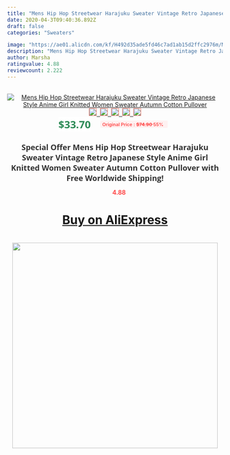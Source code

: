```yaml
---
title: "Mens Hip Hop Streetwear Harajuku Sweater Vintage Retro Japanese Style Anime Girl Knitted Women Sweater Autumn Cotton Pullover"
date: 2020-04-3T09:40:36.892Z
draft: false
categories: "Sweaters"

image: "https://ae01.alicdn.com/kf/H492d35ade5fd46c7ad1ab15d2ffc2976m/Mens-Hip-Hop-Streetwear-Harajuku-Sweater-Vintage-Retro-Japanese-Style-Anime-Girl-Knitted-Women-Sweater-Autumn.jpg"
description: "Mens Hip Hop Streetwear Harajuku Sweater Vintage Retro Japanese Style Anime Girl Knitted Women Sweater Autumn Cotton Pullover"
author: Marsha
ratingvalue: 4.88
reviewcount: 2.222
---
```

<br>
<div style="text-align: center;">
<a href="https://s.click.aliexpress.com/e/_ArywyV" target="_blank" rel="nofollow noopener noreferrer"><img alt="Mens Hip Hop Streetwear Harajuku Sweater Vintage Retro Japanese Style Anime Girl Knitted Women Sweater Autumn Cotton Pullover" class="magnifier-image" src="https://ae01.alicdn.com/kf/H492d35ade5fd46c7ad1ab15d2ffc2976m/Mens-Hip-Hop-Streetwear-Harajuku-Sweater-Vintage-Retro-Japanese-Style-Anime-Girl-Knitted-Women-Sweater-Autumn.jpg_640x640.jpg">
<br>
<img style="border:1px solid salmon" src="https://ae01.alicdn.com/kf/H492d35ade5fd46c7ad1ab15d2ffc2976m/Mens-Hip-Hop-Streetwear-Harajuku-Sweater-Vintage-Retro-Japanese-Style-Anime-Girl-Knitted-Women-Sweater-Autumn.jpg_120x120.jpg">&nbsp;&nbsp;<img style="border:1px solid salmon" src="https://ae01.alicdn.com/kf/He8e4346c4c59483f9e69cd9a035957a4G/Mens-Hip-Hop-Streetwear-Harajuku-Sweater-Vintage-Retro-Japanese-Style-Anime-Girl-Knitted-Women-Sweater-Autumn.jpg_120x120.jpg">&nbsp;&nbsp;<img style="border:1px solid salmon" src="https://ae01.alicdn.com/kf/Hbde13fefa71b4f3b9fdfd73581bd5ba2N/Mens-Hip-Hop-Streetwear-Harajuku-Sweater-Vintage-Retro-Japanese-Style-Anime-Girl-Knitted-Women-Sweater-Autumn.jpg_120x120.jpg">&nbsp;&nbsp;<img style="border:1px solid salmon" src="_120x120.jpg">&nbsp;&nbsp;<img style="border:1px solid salmon" src="https://ae01.alicdn.com/kf/H39a57efaff944c05afa377218b5cc938g/Mens-Hip-Hop-Streetwear-Harajuku-Sweater-Vintage-Retro-Japanese-Style-Anime-Girl-Knitted-Women-Sweater-Autumn.jpg_120x120.jpg"></a></div><br0>
<div style="text-align: center;"><span style="background-color: white; border: 0px; box-sizing: border-box; color: seagreen; display: inline-block; font-family: &quot;open sans&quot; , &quot;arial&quot; , &quot;helvetica&quot; , sans-serif , &quot;heiti&quot;; font-size: 24px; font-stretch: inherit; font-weight: 700; line-height: inherit; margin: 0px 10px 0px 0px; padding: 0px; vertical-align: middle;">$33.70 </span>
<span style="background: rgb(255 , 241 , 241); border-radius: 3px; border: 0px; box-sizing: border-box; color: #ff4747; display: inline-block; font-family: inherit; font-size: 12px; font-stretch: inherit; font-style: inherit; font-variant: inherit; font-weight: 600; line-height: inherit; margin: 0px; padding: 2px 5px; transform: scale(0.9); vertical-align: middle;">Original Price : <b style="text-decoration: line-through;">$74.90 </b> 55%&nbsp;&nbsp;</span></div>
<h1 style="color: #333333; display: inline-block; font-family: &quot;open sans&quot; , &quot;arial&quot; , &quot;helvetica&quot; , sans-serif , &quot;heiti&quot;; font-size: 18px; font-stretch: inherit; font-weight: 700; text-align: center;">Special Offer Mens Hip Hop Streetwear Harajuku Sweater Vintage Retro Japanese Style Anime Girl Knitted Women Sweater Autumn Cotton Pullover with Free Worldwide Shipping!</h1>
<div style="color: #ff4747; text-align: center;">
<img src="https://4.bp.blogspot.com/-M0ZcTcb-5uY/XleCXlxnR4I/AAAAAAAAAEc/OrjgMkXV1oMQFaCRZj5HQwOCBcu3w1FegCPcBGAYYCw/s1600/star.png" style="height: 15px;">&nbsp;<b>4.88</b></div>
<div class="button_cont" align="center"><a class="buynow_a" href="https://s.click.aliexpress.com/e/_ArywyV" target="_blank" rel="nofollow noopener noreferrer"><H1>Buy on AliExpress</H1></a></div><br>
<div class="separator" style="clear: both; text-align: center;">
<img src="https://lh3.googleusercontent.com/-pTy5HemUv9M/XlePHvY0dAI/AAAAAAAAAE4/0nX5iRUoIWY8eMW9Dpxeirr157OZliDIgCLcBGAsYHQ/s1600/badge.gif" width="480">
</div>
